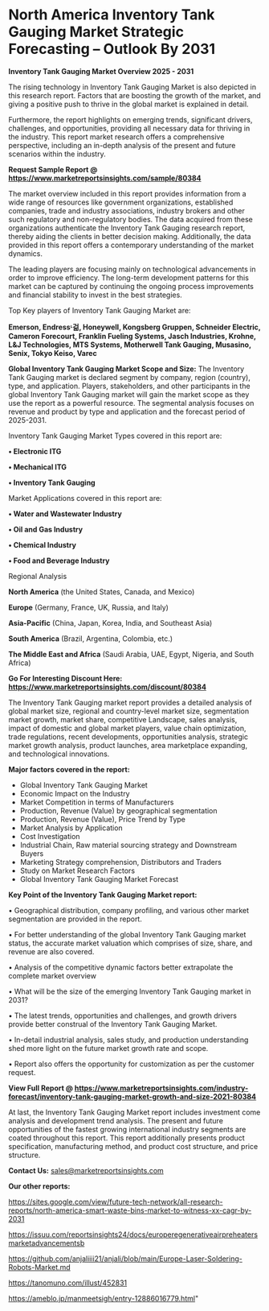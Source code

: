 # North America Inventory Tank Gauging Market Strategic Forecasting – Outlook By 2031

<Strong> Inventory Tank Gauging Market Overview 2025 - 2031</strong>

The rising technology in Inventory Tank Gauging Market is also depicted in this research report. Factors that are boosting the growth of the market, and giving a positive push to thrive in the global market is explained in detail.

Furthermore, the report highlights on emerging trends, significant drivers, challenges, and opportunities, providing all necessary data for thriving in the industry. This report market research offers a comprehensive perspective, including an in-depth analysis of the present and future scenarios within the industry.

<strong>Request Sample Report @ <a href=https://www.marketreportsinsights.com/sample/80384>https://www.marketreportsinsights.com/sample/80384</a></strong>

The market overview included in this report provides information from a wide range of resources like government organizations, established companies, trade and industry associations, industry brokers and other such regulatory and non-regulatory bodies. The data acquired from these organizations authenticate the Inventory Tank Gauging research report, thereby aiding the clients in better decision making. Additionally, the data provided in this report offers a contemporary understanding of the market dynamics.

The leading players are focusing mainly on technological advancements in order to improve efficiency. The long-term development patterns for this market can be captured by continuing the ongoing process improvements and financial stability to invest in the best strategies.

Top Key players of Inventory Tank Gauging Market are:

<strong>Emerson, Endressᶫ걺, Honeywell, Kongsberg Gruppen, Schneider Electric, Cameron Forecourt, Franklin Fueling Systems, Jasch Industries, Krohne, L&J Technologies, MTS Systems, Motherwell Tank Gauging, Musasino, Senix, Tokyo Keiso, Varec</strong>

<strong><b>Global Inventory Tank Gauging Market Scope and Size:</b></strong>
The Inventory Tank Gauging market is declared segment by company, region (country), type, and application. Players, stakeholders, and other participants in the global Inventory Tank Gauging market will gain the market scope as they use the report as a powerful resource. The segmental analysis focuses on revenue and product by type and application and the forecast period of 2025-2031.

Inventory Tank Gauging Market Types covered in this report are:

<strong>• Electronic ITG

• Mechanical ITG

• Inventory Tank Gauging</strong>

Market Applications covered in this report are:

<strong>• Water and Wastewater Industry

• Oil and Gas Industry

• Chemical Industry

• Food and Beverage Industry</strong> 

Regional Analysis

<strong>North America</strong> (the United States, Canada, and Mexico)

<strong>Europe</strong> (Germany, France, UK, Russia, and Italy)

<strong>Asia-Pacific</strong> (China, Japan, Korea, India, and Southeast Asia)

<strong>South America</strong> (Brazil, Argentina, Colombia, etc.)

<strong>The Middle East and Africa</strong> (Saudi Arabia, UAE, Egypt, Nigeria, and South Africa)

<strong>Go For Interesting Discount Here: <a href=https://www.marketreportsinsights.com/discount/80384>https://www.marketreportsinsights.com/discount/80384</a></strong>

The Inventory Tank Gauging market report provides a detailed analysis of global market size, regional and country-level market size, segmentation market growth, market share, competitive Landscape, sales analysis, impact of domestic and global market players, value chain optimization, trade regulations, recent developments, opportunities analysis, strategic market growth analysis, product launches, area marketplace expanding, and technological innovations.

<strong><b>Major factors covered in the report:</b></strong>
<ul>
  <li>Global Inventory Tank Gauging Market </li>
  <li>Economic Impact on the Industry</li>
  <li>Market Competition in terms of Manufacturers</li>
  <li>Production, Revenue (Value) by geographical segmentation</li>
  <li>Production, Revenue (Value), Price Trend by Type</li>
  <li>Market Analysis by Application</li>
  <li>Cost Investigation</li>
  <li>Industrial Chain, Raw material sourcing strategy and Downstream Buyers</li>
  <li>Marketing Strategy comprehension, Distributors and Traders</li>
  <li>Study on Market Research Factors</li>
  <li>Global Inventory Tank Gauging Market Forecast</li>
</ul>

<strong><b>Key Point of the Inventory Tank Gauging Market report:</b></strong>

• Geographical distribution, company profiling, and various other market segmentation are provided in the report.

• For better understanding of the global Inventory Tank Gauging market status, the accurate market valuation which comprises of size, share, and revenue are also covered.

• Analysis of the competitive dynamic factors better extrapolate the complete market overview

• What will be the size of the emerging Inventory Tank Gauging market in 2031?

• The latest trends, opportunities and challenges, and growth drivers provide better construal of the Inventory Tank Gauging Market.

• In-detail industrial analysis, sales study, and production understanding shed more light on the future market growth rate and scope.

• Report also offers the opportunity for customization as per the customer request.

<strong><b>View Full Report @ <a href=https://www.marketreportsinsights.com/industry-forecast/inventory-tank-gauging-market-growth-and-size-2021-80384>https://www.marketreportsinsights.com/industry-forecast/inventory-tank-gauging-market-growth-and-size-2021-80384</a></b></strong>


At last, the Inventory Tank Gauging Market report includes investment come analysis and development trend analysis. The present and future opportunities of the fastest growing international industry segments are coated throughout this report. This report additionally presents product specification, manufacturing method, and product cost structure, and price structure.

<strong>Contact Us:</strong>
sales@marketreportsinsights.com

<strong>Our other reports:</strong>

<a href=https://sites.google.com/view/future-tech-network/all-research-reports/north-america-smart-waste-bins-market-to-witness-xx-cagr-by-2031>https://sites.google.com/view/future-tech-network/all-research-reports/north-america-smart-waste-bins-market-to-witness-xx-cagr-by-2031</a>

<a href=https://issuu.com/reportsinsights24/docs/europeregenerativeairpreheatersmarketadvancementsb>https://issuu.com/reportsinsights24/docs/europeregenerativeairpreheatersmarketadvancementsb</a>

<a href=https://github.com/anjaliiii21/anjali/blob/main/Europe-Laser-Soldering-Robots-Market.md>https://github.com/anjaliiii21/anjali/blob/main/Europe-Laser-Soldering-Robots-Market.md</a>

<a href=https://tanomuno.com/illust/452831>https://tanomuno.com/illust/452831</a>

<a href=https://ameblo.jp/manmeetsigh/entry-12886016779.html>https://ameblo.jp/manmeetsigh/entry-12886016779.html</a>"
